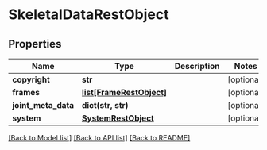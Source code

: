 # SkeletalDataRestObject

## Properties
Name | Type | Description | Notes
------------ | ------------- | ------------- | -------------
**copyright** | **str** |  | [optional] 
**frames** | [**list[FrameRestObject]**](FrameRestObject.md) |  | [optional] 
**joint_meta_data** | **dict(str, str)** |  | [optional] 
**system** | [**SystemRestObject**](SystemRestObject.md) |  | [optional] 

[[Back to Model list]](../README.md#documentation-for-models) [[Back to API list]](../README.md#documentation-for-api-endpoints) [[Back to README]](../README.md)

